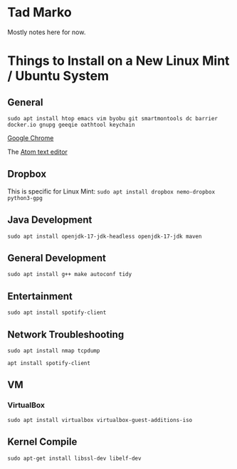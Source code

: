 # Tad Marko

Mostly notes here for now.

# Things to Install on a New Linux Mint / Ubuntu System

## General

```sudo apt install htop emacs vim byobu git smartmontools dc barrier docker.io gnupg geeqie oathtool keychain```

[Google Chrome](https://www.google.com/chrome/)

The [Atom text editor](https://flight-manual.atom.io/getting-started/sections/installing-atom/)

## Dropbox

This is specific for Linux Mint: ```sudo apt install dropbox nemo-dropbox python3-gpg```

## Java Development

```sudo apt install openjdk-17-jdk-headless openjdk-17-jdk maven```

## General Development

```sudo apt install g++ make autoconf tidy```

## Entertainment

```sudo apt install spotify-client```

## Network Troubleshooting

```sudo apt install nmap tcpdump```

```apt install spotify-client```

## VM

### VirtualBox

```sudo apt install virtualbox virtualbox-guest-additions-iso```

## Kernel Compile

```sudo apt-get install libssl-dev libelf-dev```

<!--
- 👋 Hi, I’m @txtad
- 👀 I’m interested in ...
- 🌱 I’m currently learning ...
- 💞️ I’m looking to collaborate on ...
- 📫 How to reach me ...
-->
<!---
txtad/txtad is a ✨ special ✨ repository because its `README.md` (this file) appears on your GitHub profile.
You can click the Preview link to take a look at your changes.
--->
